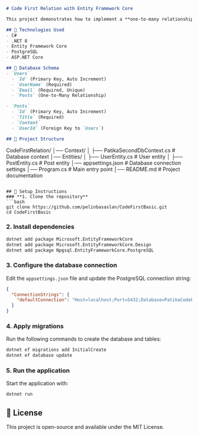 
```markdown
# Code First Relation with Entity Framework Core

This project demonstrates how to implement a **one-to-many relationship** between `UserEntity` and `PostEntity` using **Entity Framework Core (EF Core)** with the **Code First Approach**.

## 📌 Technologies Used
- C#
- .NET 8
- Entity Framework Core
- PostgreSQL
- ASP.NET Core

## 📌 Database Schema
- `Users`
  - `Id` (Primary Key, Auto Increment)
  - `UserName` (Required)
  - `Email` (Required, Unique)
  - `Posts` (One-to-Many Relationship)

- `Posts`
  - `Id` (Primary Key, Auto Increment)
  - `Title` (Required)
  - `Content`
  - `UserId` (Foreign Key to `Users`)

## 📌 Project Structure
```
CodeFirstRelation/
│── Context/
│   ├── PatikaSecondDbContext.cs  # Database context
│── Entities/
│   ├── UserEntity.cs             # User entity
│   ├── PostEntity.cs             # Post entity
│── appsettings.json              # Database connection settings
│── Program.cs                    # Main entry point
│── README.md                     # Project documentation
```

## 📌 Setup Instructions
### **1. Clone the repository**
```bash
git clone https://github.com/pelinbasaslan/CodeFirstBasic.git
cd CodeFirstBasic
```

### **2. Install dependencies**
```bash
dotnet add package Microsoft.EntityFrameworkCore
dotnet add package Microsoft.EntityFrameworkCore.Design
dotnet add package Npgsql.EntityFrameworkCore.PostgreSQL
```

### **3. Configure the database connection**
Edit the `appsettings.json` file and update the PostgreSQL connection string:

```json
{
  "ConnectionStrings": {
    "defaultConnection": "Host=localhost;Port=5432;Database=PatikaCodeFirstDb2;Username=postgres;Password=yourpassword"
  }
}
```

### **4. Apply migrations**
Run the following commands to create the database and tables:

```bash
dotnet ef migrations add InitialCreate
dotnet ef database update
```

### **5. Run the application**
Start the application with:

```bash
dotnet run
```

## 📌 License
This project is open-source and available under the MIT License.
```
